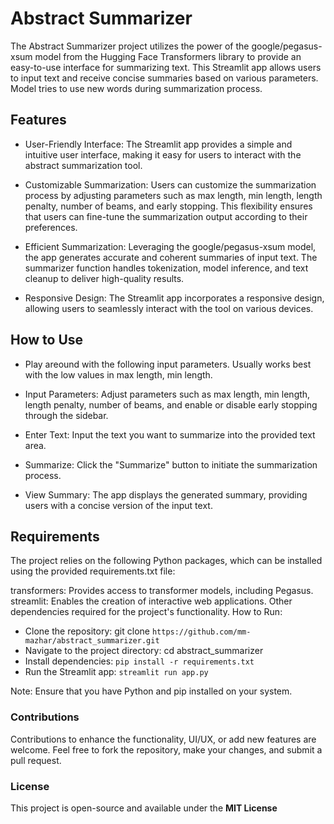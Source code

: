 # Abstract Summarizer

The Abstract Summarizer project utilizes the power of the google/pegasus-xsum model from the Hugging Face Transformers library to provide an easy-to-use interface for summarizing text. This Streamlit app allows users to input text and receive concise summaries based on various parameters. Model tries to use new words during summarization process.

## Features

- User-Friendly Interface: The Streamlit app provides a simple and intuitive user interface, making it easy for users to interact with the abstract summarization tool.

- Customizable Summarization: Users can customize the summarization process by adjusting parameters such as max length, min length, length penalty, number of beams, and early stopping. This flexibility ensures that users can fine-tune the summarization output according to their preferences.

- Efficient Summarization: Leveraging the google/pegasus-xsum model, the app generates accurate and coherent summaries of input text. The summarizer function handles tokenization, model inference, and text cleanup to deliver high-quality results.

- Responsive Design: The Streamlit app incorporates a responsive design, allowing users to seamlessly interact with the tool on various devices.

## How to Use

- Play areound with the following input parameters. Usually works best with the low values in max length, min length.

- Input Parameters: Adjust parameters such as max length, min length, length penalty, number of beams, and enable or disable early stopping through the sidebar.

- Enter Text: Input the text you want to summarize into the provided text area.

- Summarize: Click the "Summarize" button to initiate the summarization process.

- View Summary: The app displays the generated summary, providing users with a concise version of the input text.

## Requirements

The project relies on the following Python packages, which can be installed using the provided requirements.txt file:

transformers: Provides access to transformer models, including Pegasus.
streamlit: Enables the creation of interactive web applications.
Other dependencies required for the project's functionality.
How to Run:

- Clone the repository: git clone `https://github.com/mm-mazhar/abstract_summarizer.git`
- Navigate to the project directory: cd abstract_summarizer
- Install dependencies: `pip install -r requirements.txt`
- Run the Streamlit app: `streamlit run app.py`

Note: Ensure that you have Python and pip installed on your system.

### Contributions

Contributions to enhance the functionality, UI/UX, or add new features are welcome. Feel free to fork the repository, make your changes, and submit a pull request.

### License

This project is open-source and available under the <b>MIT License</b>
